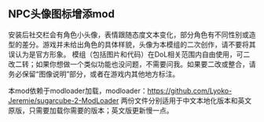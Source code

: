 ## NPC头像图标增添mod

安装后社交栏会有角色小头像，表情跟随态度文本变化，部分角色有不同性别或造型的差分。游戏并未给出角色的具体样貌，头像为本模组的二次创作，请不要将其误认为是官方形象。
模组（包括图片和代码）在DoL相关范围内自由使用，可二改二转；如果你想做一个类似功能也没问题，不需要问我。如果要二改或整合，请务必保留“图像说明”部分，或者在游戏内其他地方标注。

本mod依赖于modloader加载，modloader：https://github.com/Lyoko-Jeremie/sugarcube-2-ModLoader
两份文件分别适用于中文本地化版本和英文原版，只需要加载你需要的版本；英文版更新慢一点。
